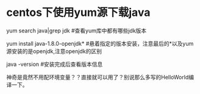 # centos下使用yum源下载java



yum search java|grep jdk	#查看yum库中都有哪些jdk版本

yum install java-1.8.0-openjdk*	#悬着指定的版本安装，注意最后的*以及yum源安装的是openjdk,注意openjdk的区别

 java -version	#安装完成后查看版本信息

神奇是竟然不用配环境变量？？直接就可以用了？别说那么多写的HelloWorld编译一下。



